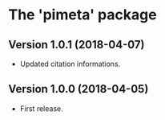 
# The 'pimeta' package


## Version 1.0.1 (2018-04-07)

* Updated citation informations.


## Version 1.0.0 (2018-04-05)

* First release.

